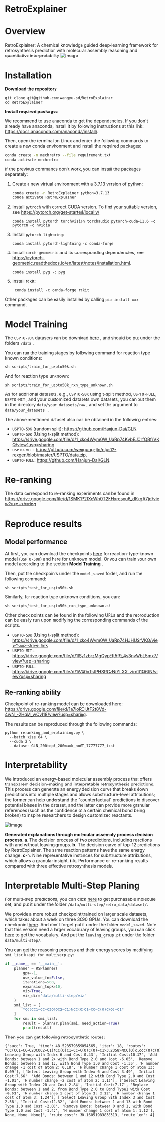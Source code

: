 # RetroExplainer

# Overview

RetroExplainer: A chemical knowledge guided deep-learning framework for retrosynthesis prediction with molecular assembly reasoning and quantitative interpretability
![image](framework.png)

# Installation

**Download the repository**

```shell
git clone git@github.com:wangyu-sd/RetroExplainer
cd RetroExplainer
```

**Install required packages**

We recommend to use anaconda to get the dependencies. If you don't already have anaconda, install it by following instructions at this link: https://docs.anaconda.com/anaconda/install/.

Then, open the terminal on Linux and enter the  following commands to create a new conda environment and install the  required packages:

```sh
conda create -n mechretro --file requirement.txt
conda activate mechretro
```

If the previous commands don't work, you can install the packages separately:

1. Create a new virtual environment with a 3.7.13 version of python:

   ```sh
   conda create -n RetroExplainer python=3.7.13
   conda activate RetroExplainer
   ```

2. Install `pytroch` with correct CUDA version. To find your suitable version, see https://pytorch.org/get-started/locally/

   ```shell
   conda install pytorch torchvision torchaudio pytorch-cuda=11.6 -c pytorch -c nvidia
   ```

3. Install `pytorch-lightning`:

   ```shell
   conda install pytorch-lightning -c conda-forge
   ```

4. Install `torch-geometric` and its corresponding dependencies, see https://pytorch-geometric.readthedocs.io/en/latest/notes/installation.html.

   ```shell
   conda install pyg -c pyg
   ```

5. Install rdkit:

   ```shell
    conda install -c conda-forge rdkit
   ```

Other packages can be easily installed by calling `pip install xxx` command.

# Model Training

The `USPTO-50K`  datasets can be download [here](https://drive.google.com/file/d/12WnLFJ6LSVj6Z47ZTREEpMXAOKTNAjJe/view?usp=share_link) , and should be put under the folders `/data` .

You can run the training stages by following command for reaction type known conditions:

```shell
sh scripts/train_for_uspto50k.sh
```

And for reaction type unknown:

```shell
sh scripts/train_for_uspto50k_rxn_type_unknown.sh
```

As for additional datasets, e.g.,   `USPTO-50K` using t-split method, `USPTO-FULL`, `USPTO-MIT` , and your customized datasets own datasets, you can put them in the directory `data/your_datasets/raw` , and set the argument to `data/your_datasets ` .

The above mentioned dataset also can be obtained in the following entries:

+ `USPTO-50K` (random split): https://github.com/Hanjun-Dai/GLN ,
+ `USPTO-50K` (Using t-split method): https://drive.google.com/file/d/1_cko4Wym0W_UaRp74KvbEJCrfQBfrVKQ/view?usp=sharing
+ `USPTO-MIT` : https://github.com/wengong-jin/nips17-rexgen/blob/master/USPTO/data.zip,
+ `USPTO-FULL`: https://github.com/Hanjun-Dai/GLN.

# Re-ranking

The data correspond to re-ranking experiments can be found in https://drive.google.com/file/d/1SMK1P2IXcWh0T2KHxresxu6_dKkgA7jd/view?usp=sharing.

# Reproduce results

## Model performance

At first, you can download the checkpoints [here](https://drive.google.com/file/d/1GgYO8SjKonlkUKhsthp2R8wo2onc0SMI/view?usp=sharing) for reaction-type-known model (`USPTO-50K`) and [here](https://drive.google.com/file/d/1GgYO8SjKonlkUKhsthp2R8wo2onc0SMI/view?usp=sharing) for unknown model. Or you can train your own model according to the section **Model Training** . 

Then, put the checkpoints under the `model_saved` folder, and run the following command:

```shell
sh scripts/test_for_uspto50k.sh
```

Similarly, for reaction type unknown conditions, you can:

```shell
sh scripts/test_for_uspto50k_rxn_type_unknown.sh
```

Other check points can be found in the following URLs and the reproduction can be easily run upon modifying the corresponding commands of the scripts.

+ `USPTO-50K` (Using t-split method): https://drive.google.com/file/d/1_cko4Wym0W_UaRp74HJHUSrVKQ/view?usp=drive_link
+ `USPTO-MIT` : https://drive.google.com/file/d/1lSy1zbrzMgQypEft5f9_4s3nvWbL5mx7/view?usp=sharing
+ `USPTO-FULL`: https://drive.google.com/file/d/1iV40xTstPHSRCzNiYLXX_zird1I1Q6tN/view?usp=sharing 

## Re-ranking ability

Checkpoint of re-ranking model can be downloaded here: https://drive.google.com/file/d/1a7loRClJtF2t8Vd-4wN_-2HqM_wCvI18/view?usp=sharing.

The results can be reproduced through the following commands:

```shell
python reranking_and_explaining.py \
  --batch_size 64 \
  --cuda 2 \
  --dataset GLN_200topk_200maxk_noGT_77777777_test
```



# Interpretability

We introduced an energy-based molecular assembly process that offers transparent decision-making and interpretable retrosynthesis predictions. This process can generate an energy decision curve that breaks down predictions into multiple stages and allows substructure-level attributions; the former can help understand the "counterfactual" predictions to discover potential biases in the dataset, and the latter can provide more granular references (such as the confidence of a certain chemical bond being broken) to inspire researchers to design customized reactants.

![image](explainability.jpg)

**Generated explanations through molecular assembly process decision process. a.** The decision process of two predictions, including reactions with and without leaving groups. **b.** The decision curve of top-12 predictions by RetroExplainer. The same reaction patterns have the same energy change. **c-h**. Nine representative instances for substructure attributions, which allows a granular insight. **i-k**. Performance on re-ranking results compared with three effective retrosynthesis models.



# Interpretable Multi-Step Planing

For multi-step predictions, you can click [here](https://drive.google.com/file/d/1HxDJKe5WyHFet-YOmWP3EpOwT_uAR3yr/view?usp=share_link) to get purchasable molecule set, and put it under the folder `/data/multi-step/retro_data/dataset/`. 

We provide a more robust checkpoint trained on larger scale datasets, which takes about a week on three 3090 GPUs.  You can download the checkpoint [here](https://drive.google.com/file/d/10KbVCOIepgwLvUhCEOlKiwSigV5XyfVz/view?usp=share_link). And don't forget put it under the folder `model_saved`. Note that this version need a larger vocabulary of leaving groups, you can click [here](https://drive.google.com/file/d/1Cr5yfr4h3knewwGUnZB02TLRbGTd3nFC/view?usp=share_link) to get the vocabulary. And put the `leaving_group.pt` under the folder `data/multi-step/`.

You can get the reasoning process and their energy scores by modifying ` smi_list` in  `api_for_multisetp.py`:

```python
if __name__ == '__main__':
    planner = RSPlanner(
        gpu=-1,
        use_value_fn=False,
        iterations=500,
        expansion_topk=10,
        viz=True,
        viz_dir='data/multi-step/viz'
    )
    smi_list = [
        "CC(CC1=CC=C2OCOC2=C1)NCC(O)C1=CC=C(O)C(O)=C1"
    ]
    for smi in smi_list:
        result = planner.plan(smi, need_action=True)
        print(result)
```

Then you can get following retrosynthetic routes:

```
{'succ': True, 'time': 48.523579359054565, 'iter': 18, 'routes': "CC(CC1=CC=C2OCOC2=C1)NCC(O)C1=CC=C(O)C(O)=C1>3.2358>NCC(O)c1ccc(O)c(O)c1.CC(=O)Cc1ccc2c(c1)OCO2|NCC(O)c1ccc(O)c(O)c1>7.8090>NC(=O)C(O)c1ccc(O)c(O)c1|CC(=O)Cc1ccc2c(c1)OCO2>10.1133>CC(O)Cc1ccc2c(c1)OCO2|NC(=O)C(O)c1ccc(O)c(O)c1>9.0024>N.O=C(O)C(O)c1ccc(O)c(O)c1[['Select Leaving Group with Index 6 and Cost 0.43', 'Initial Cost:10.37', 'Add Bonds: between 1 and 24 with Bond Type 2.0 and Cost -6.05', 'Remove Bonds: between 1 and 12, with Bond Type 1.0 and Cost -1.35', 'H number change -1 cost of atom 2: 0.18', 'H number change 1 cost of atom 13: 0.09'], ['Select Leaving Group with Index 6 and Cost 3.49', 'Initial Cost:7.66', 'Add Bonds: between 1 and 12 with Bond Type 2.0 and Cost -1.01', 'H number change -2 cost of atom 2: 1.16'], ['Select Leaving Group with Index 20 and Cost 2.84', 'Initial Cost:7.17', 'Replace Bonds: between 1 and 2, from Bond Type 2.0 to Bond Type1 with Cost -0.52', 'H number change 1 cost of atom 2: 2.22', 'H number change 1 cost of atom 3: 1.24'], ['Select Leaving Group with Index 3 and Cost 2.58', 'Initial Cost:11.32', 'Add Bonds: between 1 and 13 with Bond Type 1.0 and Cost -2.01', 'Remove Bonds: between 0 and 1, with Bond Type 1.0 and Cost -1.42', 'H number change 1 cost of atom 1: 1.12'], None, None, None]", 'route_cost': 30.16051983833313, 'route_len': 4} 
```
